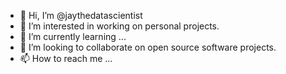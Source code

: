 - 👋 Hi, I’m @jaythedatascientist
- 👀 I’m interested in working on personal projects.
- 🌱 I’m currently learning ...
- 💞️ I’m looking to collaborate on open source software projects.
- 📫 How to reach me ...

<!---
jaythedatascientist/jaythedatascientist is a ✨ special ✨ repository because its `README.md` (this file) appears on your GitHub profile.
You can click the Preview link to take a look at your changes.
--->
